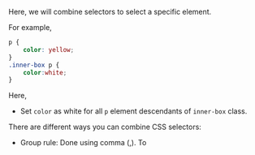 Here, we will combine selectors to select a specific element.

For example,
```css
p {
	color: yellow;
}
.inner-box p {
	color:white;
}
```

Here,
- Set `color` as white for all `p` element descendants of `inner-box` class.

There are different ways you can combine CSS selectors:
- Group rule: Done using comma (,). To